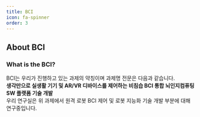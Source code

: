 ```yaml
---
title: BCI
icon: fa-spinner
order: 3
---
```


## About BCI

### What is the BCI?

BCI는 우리가 진행하고 있는 과제의 약칭이며 과제명 전문은 다음과 같습니다.<br>**생각만으로 실생활 기기 및 AR/VR 디바이스를 제어하는 비침습 BCI 통합 뇌인지컴퓨팅 SW 플랫폼 기술 개발**<br>우리 연구실은 위 과제에서 원격 로봇 BCI 제어 및 로봇 지능화 기술 개발 부분에 대해 연구중입니다.

